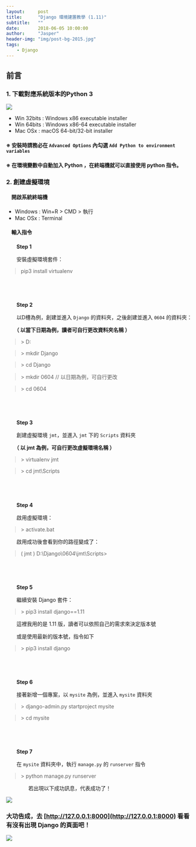 ```yaml
---
layout:     post
title:      "Django 環境建置教學 (1.11)"
subtitle:   ""
date:       2018-06-05 10:00:00
author:     "Jasper"
header-img: "img/post-bg-2015.jpg"
tags:
    - Django
---
```


## 前言

### 1. 下載對應系統版本的Python 3
<a href="https://www.python.org/downloads/release/python-365/"><img src="https://i.imgur.com/PbTLOI1.png"></a>
- Win 32bits : Windows x86 executable installer
- Win 64bits : Windows x86-64 executable installer
- Mac OSx : macOS 64-bit/32-bit installer
#### ※ 安裝時請務必在 `Advanced Options` 內勾選 `Add Python to environment variables`
#### ※ 在環境變數中自動加入 Python ，在終端機就可以直接使用 python 指令。

### 2. 創建虛擬環境

#### 　開啟系統終端機
- Windows : Win+R > CMD > 執行
- Mac OSx : Terminal

#### 　輸入指令

　　**Step 1** 
  
　　安裝虛擬環境套件：
>  pip3 install virtualenv

###### 　

　　**Step 2**
  
　　以D槽為例，創建並進入 `Django` 的資料夾，之後創建並進入 `0604` 的資料夾：

　　**（ 以當下日期為例，讀者可自行更改資料夾名稱 ）**
  


> \> D:

> \> mkdir Django

> \> cd Django

> \> mkdir 0604 // 以日期為例，可自行更改

> \> cd 0604

###### 　

　　**Step 3**


　　創建虛擬環境 `jmt`，並進入 `jmt` 下的 `Scripts` 資料夾
  
　　**（ 以 jmt 為例，可自行更改虛擬環境名稱 ）**
> \> virtualenv jmt

> \> cd jmt\Scripts

###### 　

　　**Step 4**

　　啟用虛擬環境：
> \> activate.bat



　　啟用成功後會看到你的路徑變成了：
> ( jmt ) D:\Django\0604\jmt\Scripts>

###### 　

　　**Step 5**
  
　　繼續安裝 Django 套件：
> \> pip3 install django==1.11


  
　　這裡我用的是 1.11 版，讀者可以依照自己的需求來決定版本號
  
　　或是使用最新的版本號，指令如下
> \> pip3 install django

###### 　
 　　**Step 6**
   
   　　接著新增一個專案，以 `mysite` 為例，並進入 `mysite` 資料夾
   
> \> django-admin.py startproject mysite

> \> cd mysite

###### 　
 　　**Step 7**
   
   　　在 `mysite` 資料夾中，執行 `manage.py` 的 `runserver` 指令

> \> python manage.py runserver

　　　　
若出現以下成功訊息，代表成功了！

   <img src="https://i.imgur.com/M3h0ad6.jpg">


### 大功告成，去 [http://127.0.0.1:8000](http://127.0.0.1:8000) 看看有沒有出現 Django 的頁面吧！

<img src="https://i.imgur.com/BC5OdPg.jpg">
